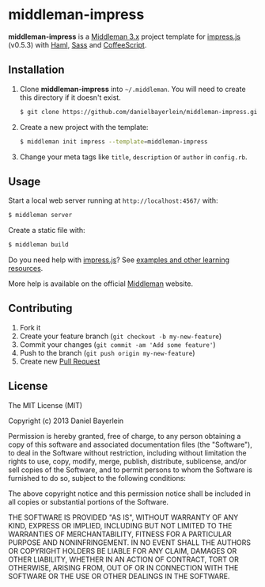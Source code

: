 # middleman-impress

**middleman-impress** is a [Middleman 3.x](http://middlemanapp.com) project
template for [impress.js](https://github.com/bartaz/impress.js) (v0.5.3) with
[Haml](http://haml.info), [Sass](http://sass-lang.com) and
[CoffeeScript](http://coffeescript.org).

## Installation

1. Clone **middleman-impress** into `~/.middleman`.
   You will need to create this directory if it doesn't exist.
   ```bash
   $ git clone https://github.com/danielbayerlein/middleman-impress.git ~/.middleman/middleman-impress
   ```

2. Create a new project with the template:
   ```bash
   $ middleman init impress --template=middleman-impress
   ```

3. Change your meta tags like `title`, `description` or `author` in `config.rb`.

## Usage

Start a local web server running at `http://localhost:4567/` with:

```bash
$ middleman server
```

Create a static file with:

```bash
$ middleman build
```

Do you need help with [impress.js](https://github.com/bartaz/impress.js)? See
[examples and other learning resources](https://github.com/bartaz/impress.js#examples-and-other-learning-resources).

More help is available on the official [Middleman](http://middlemanapp.com)
website.

## Contributing

1. Fork it
2. Create your feature branch (`git checkout -b my-new-feature`)
3. Commit your changes (`git commit -am 'Add some feature'`)
4. Push to the branch (`git push origin my-new-feature`)
5. Create new [Pull Request](../../pull/new/master)

## License

The MIT License (MIT)

Copyright (c) 2013 Daniel Bayerlein

Permission is hereby granted, free of charge, to any person obtaining a copy
of this software and associated documentation files (the "Software"), to deal
in the Software without restriction, including without limitation the rights
to use, copy, modify, merge, publish, distribute, sublicense, and/or sell
copies of the Software, and to permit persons to whom the Software is
furnished to do so, subject to the following conditions:

The above copyright notice and this permission notice shall be included in
all copies or substantial portions of the Software.

THE SOFTWARE IS PROVIDED "AS IS", WITHOUT WARRANTY OF ANY KIND, EXPRESS OR
IMPLIED, INCLUDING BUT NOT LIMITED TO THE WARRANTIES OF MERCHANTABILITY,
FITNESS FOR A PARTICULAR PURPOSE AND NONINFRINGEMENT. IN NO EVENT SHALL THE
AUTHORS OR COPYRIGHT HOLDERS BE LIABLE FOR ANY CLAIM, DAMAGES OR OTHER
LIABILITY, WHETHER IN AN ACTION OF CONTRACT, TORT OR OTHERWISE, ARISING FROM,
OUT OF OR IN CONNECTION WITH THE SOFTWARE OR THE USE OR OTHER DEALINGS IN
THE SOFTWARE.
